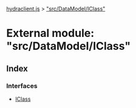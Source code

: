 [hydraclient.js](../index.md) > ["src/DataModel/IClass"](../modules/_src_datamodel_iclass_.md)



# External module: "src/DataModel/IClass"

## Index

### Interfaces

* [IClass](../interfaces/_src_datamodel_iclass_.iclass.md)



